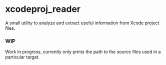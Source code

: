 # xcodeproj_reader

A small utility to analyze and extract useful information from Xcode project files.

### WIP

Work in progress, currently only prints the path to the source files used in a particular target.
